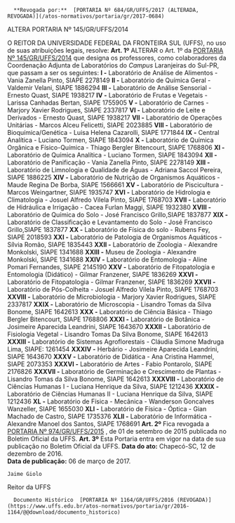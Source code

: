      **Revogada por:**  [PORTARIA Nº 684/GR/UFFS/2017 (ALTERADA, REVOGADA)](/atos-normativos/portaria/gr/2017-0684) 

   ALTERA PORTARIA Nº 145/GR/UFFS/2014  

 O REITOR DA UNIVERSIDADE FEDERAL DA FRONTEIRA SUL (UFFS), no uso de suas atribuições legais, resolve:   **Art. 1º** ALTERAR o Art. 1º da [PORTARIA Nº 145/GR/UFFS/2014](https://www.uffs.edu.br/atos-normativos/portaria/gr/2014-0145)  que designa os professores, como colaboradores da Coordenação Adjunta de Laboratórios do *Campus* Laranjeiras do Sul-PR, que passam a ser os seguintes: **I -** Laboratório de Análise de Alimentos - Vania Zanella Pinto, SIAPE 2278149 **II -** Laboratório de Química Geral - Valdemir Velani, SIAPE 1886294 **III -** Laboratório de Análise Sensorial - Ernesto Quast, SIAPE 1938217 **IV -** Laboratório de Frutas e Vegetais - Larissa Canhadas Bertan, SIAPE 1755905 **V -** Laboratório de Carnes - Marjory Xavier Rodrigues, SIAPE 2337817 **VI -** Laboratório de Leite e Derivados - Ernesto Quast, SIAPE 1938217 **VII -** Laboratório de Operações Unitárias - Marcos Alceu Felicetti, SIAPE 2023885 **VIII -** Laboratório de Bioquímica/Genética - Luisa Helena Cazarolli, SIAPE 1771844 **IX -** Central Analítica - Luciano Tormen, SIAPE 1843094 **X -** Laboratório de Química Orgânica e Físico-Química - Thiago Bergler Bitencourt, SIAPE 1768806 **XI -** Laboratório de Química Analítica - Luciano Tormen, SIAPE 1843094 **XII -** Laboratório de Panificação - Vania Zanella Pinto, SIAPE 2278149 **XIII -** Laboratório de Limnologia e Qualidade de Águas - Adriana Saccol Pereira, SIAPE 1886225 **XIV -** Laboratório de Nutrição de Organismos Aquáticos - Maude Regina De Borba, SIAPE 1566661 **XV -** Laboratório de Piscicultura - Marcos Weingartner, SIAPE 1935747 **XVI -** Laboratório de Hidrologia e Climatologia - Josuel Alfredo Vilela Pinto, SIAPE 1768703 **XVII -** Laboratório de Hidráulica e Irrigação - Cacea Furlan Maggi, SIAPE 1932380 **XVIII -** Laboratório de Química do Solo - José Francisco Grillo,SIAPE 1837877 **XIX -** Laboratório de Classificação e Levantamento do Solo - José Francisco Grillo,SIAPE 1837877 **XX -** Laboratório de Física do solo - Rubens Fey, SIAPE 2018593 **XXI -** Laboratório de Patologia de Organismos Aquáticos - Sílvia Romão, SIAPE 1835443 **XXII -** Laboratório de Zoologia - Alexandre Monkolski, SIAPE 1341688 **XXIII -** Museu de Zoologia - Alexandre Monkolski, SIAPE 1341688 **XXIV -** Laboratório de Entomologia - Aline Pomari Fernandes, SIAPE 2145190 **XXV -** Laboratório de Fitopatologia e Entomologia (Didático) - Gilmar Franzener, SIAPE 1836269 **XXVI -** Laboratório de Fitopatologia - Gilmar Franzener, SIAPE 1836269 **XXVII -** Laboratório de Pós-Colheita - Josuel Alfredo Vilela Pinto, SIAPE 1768703 **XXVIII -** Laboratório de Microbiologia - Marjory Xavier Rodrigues, SIAPE 2337817 **XXIX -** Laboratório de Microscopia - Lisandro Tomas da Silva Bonome, SIAPE 1642613 **XXX -** Laboratório de Ciência Básica - Thiago Bergler Bitencourt, SIAPE 1768806 **XXXI -** Laboratório de Botânica - Josimeire Aparecida Leandrini, SIAPE 1643670 **XXXII -** Laboratório de Fisiologia Vegetal - Lisandro Tomas Da Silva Bonome, SIAPE 1642613 **XXXIII -** Laboratório de Sistemas Agroflorestais - Cláudia Simone Madruga Lima, SIAPE: 1261454 **XXXIV -** Herbário - Josimeire Aparecida Leandrini, SIAPE 1643670 **XXXV -** Laboratório de Didática - Ana Cristina Hammel, SIAPE 2073353 **XXXVI -** Laboratório de Artes - Fabio Pontarolo, SIAPE 2176826 **XXXVII -** Laboratório de Germinação e Crescimento de Plantas - Lisandro Tomas da Silva Bonome, SIAPE 1642613 **XXXVIII -** Laboratório de Ciências Humanas I - Luciana Henrique da Silva, SIAPE 1212436 **XXXIX -** Laboratório de Ciências Humanas II - Luciana Henrique da Silva, SIAPE 1212436 **XL -** Laboratório de Física - Mecânica - Wanderson Goncalves Wanzeller, SIAPE 1655030 **XLI -** Laboratório de Física - Óptica - Gian Machado de Castro, SIAPE 1735376 **XLII -** Laboratório de Informática - Alexandre Manoel dos Santos, SIAPE 1768691   **Art. 2º** Fica revogada a [PORTARIA Nº 974/GR/UFFS/2015](https://www.uffs.edu.br/atos-normativos/portaria/gr/2015-0974)  , de 01 de setembro de 2015 publicada no Boletim Oficial da UFFS.   **Art. 3º** Esta Portaria entra em vigor na data de sua publicação no Boletim Oficial da UFFS.      **Data do ato:** Chapecó-SC, 12 de dezembro de 2016.   
 **Data de publicação:**  06 de março de 2017. 

    Jaime Giolo   
 Reitor da UFFS 

      Documento Histórico  [PORTARIA Nº 1164/GR/UFFS/2016 (REVOGADA)](https://www.uffs.edu.br/atos-normativos/portaria/gr/2016-1164/@@download/documento_historico)     
      